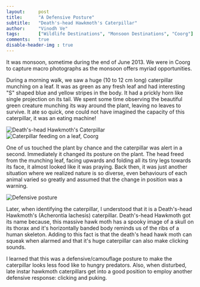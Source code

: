 ```yaml
---
layout:     post
title:      "A Defensive Posture"
subtitle:   "Death's-head Hawkmoth's Caterpillar"
author:     "Vinodh Ve"
tags:       ["Wildlife Destinations", "Monsoon Destinations", "Coorg"]
comments:   true
disable-header-img : true
---
```



<p>It was monsoon, sometime during the end of June 2013. We were in Coorg to capture macro photographs as the monsoon offers myriad opportunities. </p>

<p>During a morning walk, we saw a huge (10 to 12 cm long) caterpillar munching on a leaf. It was as green as any fresh leaf and had interesting "S" shaped blue and yellow stripes in the body. It had a prickly horn like single projection on its tail. We spent some time observing the beautiful green creature munching its way around the plant, leaving no leaves to survive. It ate so quick, one could not have imagined the capacity of this caterpillar, it was an eating machine!</p>

<img src="{{ site.baseurl }}/img/2015-06-11/Death's-head Hawkmoth's Caterpillar.jpg" alt="Death's-head Hawkmoth's Caterpillar">
<img src="{{ site.baseurl }}/img/2015-06-11/Caterpillar feeding on a leaf.jpg" alt="Caterpillar feeding on a leaf, Coorg">

<p>One of us touched the plant by chance and the caterpillar was alert in a second.  Immediately it changed its posture on the plant. The head freed from the munching leaf, facing upwards and folding all its tiny legs towards its face, it almost looked like it was praying. Back then, it was just another situation where we realized nature is so diverse, even behaviours of each animal varied so greatly and assumed that the change in position was a warning.</p>

<img src="{{ site.baseurl }}/img/2015-06-11/Defensive posture.jpg" alt="Defensive posture">

<p>Later, when identifying the caterpillar, I understood that it is a Death's-head Hawkmoth's (Acherontia lachesis) caterpillar. Death's-head Hawkmoth got its name because, this massive hawk moth has a spooky image of a skull on its thorax and it's horizontally banded body reminds us of the ribs of a human skeleton. Adding to this fact is that the death's head hawk moth can squeak when alarmed and that it's huge caterpillar can also make clicking sounds.</p>

<p>I learned that this was a defensive/camouflage posture to make the caterpillar looks less food like to hungry predators. Also, when disturbed, late instar hawkmoth caterpillars get into a good position to employ another defensive response: clicking and puking.</p>


